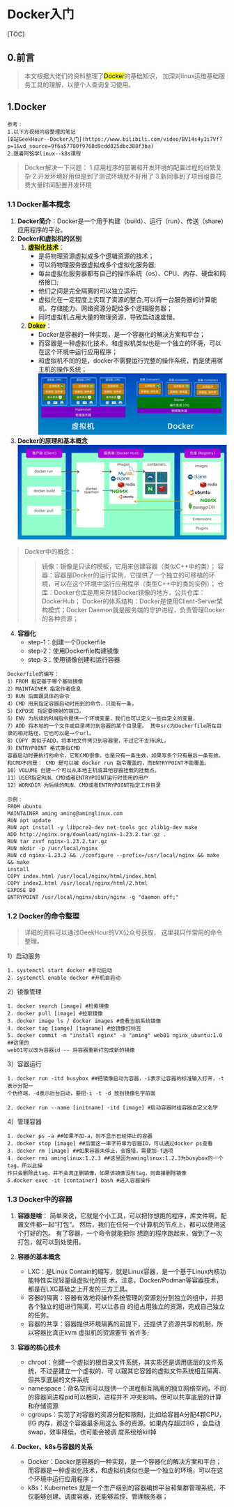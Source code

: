# Docker入门

[TOC]

## 0.前言
>本文根据大佬们的资料整理了<mark>Docker</mark>的基础知识，
>加深对linux运维基础服务工具的理解，以便个人查询复习使用。

## 1.Docker
```
参考：
1.以下方视频内容整理的笔记
[B站GeekHour--Docker入门](https://www.bilibili.com/video/BV14s4y1i7Vf?p=1&vd_source=9f6a57780f9760d9cdd025dbc388f3ba)
2.跟着阿铭学linux--k8s课程
```
>Docker解决一下问题：
>1.应用程序的部署和开发环境的配置过程的纷繁复杂
>2.开发环境好用但是到了测试环境就不好用了
>3.新同事到了项目组要花费大量时间配置开发环境
### 1.1 Docker基本概念
1. **Docker简介**：Docker是一个用于构建（build）、运行（run）、传送（share）应用程序的平台。
2. **Docker和虚拟机的区别**
    1. **<mark>虚拟化技术</mark>**：
        - 是将物理资源虚拟成多个逻辑资源的技术；
        - 可以将物理服务器虚拟成多个虚拟化服务器;
        - 每台虚拟化服务器都有自己的操作系统（os）、CPU、内存、硬盘和网络接口;
        - 他们之间是完全隔离的可以独立运行;
        - 虚拟化在一定程度上实现了资源的整合,可以将一台服务器的计算能机、存储能力、网络资源分配给多个逻辑服务器；
        - 同时虚拟机占用大量的物理资源，导致启动速度慢。
    2. **<mark>Doker</mark>**：
        - Docker是容器的一种实现，是一个容器化的解决方案和平台；
        - 而容器是一种虚拟化技术，和虚拟机类似也是一个独立的环境，可以在这个环境中运行应用程序；
        - 和虚拟机不同的是，docker不需要运行完整的操作系统，而是使用宿主机的操作系统；
![](../res/docker/vm_docker.png)
3. **Docker的原理和基本概念**
![](../res/docker/docker.png)
>Docker中的概念：
>>镜像：镜像是只读的模板，它用来创建容器（类似C++中的类）；
>>容器：容器是Docker的运行实例，它提供了一个独立的可移植的环境，可以在这个环境中运行应用程序（类型C++中的类的实例）；
>>仓库：Docker仓库是用来存储Docker镜像的地方，公共仓库：DockerHub；
>>Docker的体系结构：Docker是使用Client-Server架构模式；Docker Daemon就是服务端的守护进程，负责管理Docker的各种资源；
4. **容器化**
    - step-1：创建一个Dockerfile
    - step-2：使用Dockerfile构建镜像
    - step-3：使用镜像创建和运行容器

```
Dockerfile的编写：
1）FROM 指定基于哪个基础镜像
2）MAINTAINER 指定作者信息
3）RUN 后面跟具体的命令
4）CMD 用来指定容器启动时用到的命令，只能有一条，
5）EXPOSE 指定要映射的端口，
6）ENV 为后续的RUN指令提供一个环境变量，我们也可以定义一些自定义的变量，
7）ADD 将本地的一个文件或目录拷贝到容器的某个目录里。 其中src为Dockerfile所在目录的相对路径，它也可以是一个url。
8）COPY 类似于ADD，将本地文件拷贝到容器里，不过它不支持URL，
9）ENTRYPOINT 格式类似CMD 
容器启动时要执行的命令，它和CMD很像，也是只有一条生效，如果写多个只有最后一条有效。和CMD不同是： CMD 是可以被 docker run 指令覆盖的，而ENTRYPOINT不能覆盖。
10）VOLUME 创建一个可以从本地主机或其他容器挂载的挂载点。
11）USER指定RUN、CMD或者ENTRYPOINT运行时使用的用户
12）WORKDIR 为后续的RUN、CMD或者ENTRYPOINT指定工作目录

示例：
FROM ubuntu
MAINTAINER aming aming@aminglinux.com
RUN apt update
RUN apt install -y libpcre2-dev net-tools gcc zlib1g-dev make
ADD http://nginx.org/download/nginx-1.23.2.tar.gz .
RUN tar zxvf nginx-1.23.2.tar.gz
RUN mkdir -p /usr/local/nginx
RUN cd nginx-1.23.2 && ./configure --prefix=/usr/local/nginx && make && make
install
COPY index.html /usr/local/nginx/html/index.html
COPY index2.html /usr/local/nginx/html/2.html
EXPOSE 80
ENTRYPOINT /usr/local/nginx/sbin/nginx -g "daemon off;"
```


### 1.2 Docker的命令整理
>详细的资料可以通过GeekHour的VX公众号获取，
>这里我只作常用的命令整理。

1）启动服务
```
1. systemctl start docker #手动启动
2. systemctl enable docker #开机自启动
```

2）镜像管理
```
1. docker search [image] #检索镜像
2. docker pull [image] #拉取镜像
3. docker image ls / docker images #查看当前系统镜像
4. docker tag [iamge] [tagname] #给镜像打标签
5. docker commit -m "install nginx" -a "aming" web01 nginx_ubuntu:1.0 ##这里的
web01可以改为容器id -- 将容器重新打包成新的镜像
```

3）容器运行
```
1. docker run -itd busybox ##把镜像启动为容器，-i表示让容器的标准输入打开，-t表示分配一
个伪终端，-d表示后台启动，要把-i -t -d 放到镜像名字前面

2. docker run --name [initname] -itd [image] #启动容器时给容器自定义名字

```

4）管理容器
```
1. docker ps -a ##如果不加-a，则不显示已经停止的容器
2. docker stop [image] ##后面这一串字符串为容器ID，可以通过docker ps查看
3. docker rm [image] ##如果容器未停止，会报错，需要加-f选项
4. docker rmi aminglinux:1.2.3 ##这里因为aminglinux:1.2.3为busybox的一个tag，所以此操
作只会删除此tag，并不会真正删镜像，如果该镜像没有tag，则直接删除镜像
5.docker exec -it [container] bash #进入容器操作
```

### 1.3 Docker中的容器
1. **容器是啥**：
简单来说，它就是个小工具，可以把你想跑的程序，库文件啊，配置文件都一起“打包”。
然后，我们在任何一个计算机的节点上，都可以使用这个打好的包。
有了容器，一个命令就能把你
想跑的程序跑起来，做到了一次打包，就可以到处使用。

2. **容器的基本概念**
    - LXC：是Linux Contain的缩写，就是Linux容器，是一个基于Linux内核功能特性实现轻量级虚拟化的技
术。注意，Docker/Podman等容器技术，都是在LXC基础之上开发的三方工具。
    - 容器的隔离：容器有效地将操作系统管理的资源划分到独立的组中，并把各个独立的组进行隔离，可以让各自
的组占用独立的资源，完成自己独立的任务。
    - 容器的共享：容器提供环境隔离的前提下，还提供了资源共享的机制，所以容器比真正kvm 虚拟机的资源要节
省许多;
3. **容器的核心技术**
    - chroot：创建一个虚拟的根目录文件系统，其实质还是调用底层的文件系统，不过是建立一个虚拟的、可
以跟其它容器的虚拟文件系统相互隔离、但共享底层的文件系统
    - namespace：命名空间可以提供一个进程相互隔离的独立网络空间，不同的容器间进程pid可以相同，进程并不
冲突影响，但可以共享底层的计算和存储资源
    - cgroups：实现了对容器的资源分配和限制，比如给容器A分配4颗CPU，8G 内存，那这个容器最多用这么
多的资源。如果内存超过8G ，会启动swap，效率降低，也可能会被调
度系统给kill掉

4. **Docker、k8s与容器的关系**
    - Docker：Docker是容器的一种实现，是一个容器化的解决方案和平台；而容器是一种虚拟化技术，和虚拟机类似也是一个独立的环境，可以在这个环境中运行应用程序；
    - k8s：Kubernetes 就是一个生产级别的容器编排平台和集群管理系统，不仅能够创建、调度容器，还能够监控、管理服务器；